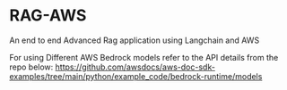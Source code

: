 # RAG-AWS
An end to end Advanced Rag application using Langchain and AWS


For using Different AWS Bedrock models refer to the API details from the repo below:
https://github.com/awsdocs/aws-doc-sdk-examples/tree/main/python/example_code/bedrock-runtime/models
